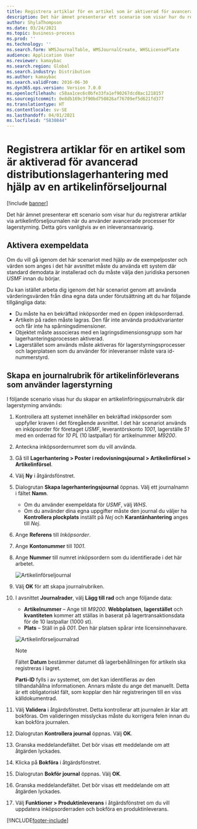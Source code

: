 ```yaml
---
title: Registrera artiklar för en artikel som är aktiverad för avancerad distributionslagerhantering med hjälp av en artikelinförseljournal
description: Det här ämnet presenterar ett scenario som visar hur du registrerar artiklar via artikelinförseljournalen när du använder avancerade processer för lagerstyrning.
author: ShylaThompson
ms.date: 03/24/2021
ms.topic: business-process
ms.prod: ''
ms.technology: ''
ms.search.form: WMSJournalTable, WMSJournalCreate, WHSLicensePlate
audience: Application User
ms.reviewer: kamaybac
ms.search.region: Global
ms.search.industry: Distribution
ms.author: kamaybac
ms.search.validFrom: 2016-06-30
ms.dyn365.ops.version: Version 7.0.0
ms.openlocfilehash: c58aa1cec6c0bfe33fa1ef90267dcd8ac1218157
ms.sourcegitcommit: 0e8db169c3f90bd750826af76709ef5d621fd377
ms.translationtype: HT
ms.contentlocale: sv-SE
ms.lasthandoff: 04/01/2021
ms.locfileid: "5830844"
---
```

# <a name="register-items-for-an-advanced-warehousing-enabled-item-using-an-item-arrival-journal"></a>Registrera artiklar för en artikel som är aktiverad för avancerad distributionslagerhantering med hjälp av en artikelinförseljournal

[!include [banner](../../includes/banner.md)]

Det här ämnet presenterar ett scenario som visar hur du registrerar artiklar via artikelinförseljournalen när du använder avancerade processer för lagerstyrning. Detta görs vanligtvis av en inleveransansvarig.

## <a name="enable-sample-data"></a>Aktivera exempeldata

Om du vill gå igenom det här scenariot med hjälp av de exempelposter och värden som anges i det här avsnittet måste du använda ett system där standard demodata är installerad och du måste välja den juridiska personen *USMF* innan du börjar.

Du kan istället arbeta dig igenom det här scenariot genom att använda värderingsvärden från dina egna data under förutsättning att du har följande tillgängliga data:

- Du måste ha en bekräftad inköpsorder med en öppen inköpsorderrad.
- Artikeln på raden måste lagras. Den får inte använda produktvarianter och får inte ha spårningsdimensioner.
- Objektet måste associeras med en lagringsdimensionsgrupp som har lagerhanteringsprocessen aktiverad.
- Lagerstället som används måste aktiveras för lagerstyrningsprocesser och lagerplatsen som du använder för inleveranser måste vara id-nummerstyrd.

## <a name="create-an-item-arrival-journal-header-that-uses-warehouse-management"></a>Skapa en journalrubrik för artikelinförleverans som använder lagerstyrning

I följande scenario visas hur du skapar en artikelinföringsjournalrubrik där lagerstyrning används:

1. Kontrollera att systemet innehåller en bekräftad inköpsorder som uppfyller kraven i det föregående avsnittet. I det här scenariot används en inköpsorder för företaget *USMF*, leverantörskonto *1001*, lagerställe *51* med en orderrad för *10 PL* (10 lastpallar) för artikelnummer *M9200*.
1. Anteckna inköpsordernumret som du vill använda.
1. Gå till **Lagerhantering \> Poster i redovisningsjournal \> Artikelinförsel \> Artikelinförsel**.
1. Välj **Ny** i åtgärdsfönstret.
1. Dialogrutan **Skapa lagerhanteringsjournal** öppnas. Välj ett journalnamn i fältet **Namn**.
    - Om du använder exempeldata för *USMF*, välj *WHS*.
    - Om du använder dina egna uppgifter måste den journal du väljer ha **Kontrollera plockplats** inställt på *Nej* och **Karantänhantering** anges till *Nej*.
1. Ange **Referens** till *Inköpsorder*.
1. Ange **Kontonummer** till *1001*.
1. Ange **Nummer** till numret inköpsordern som du identifierade i det här arbetet.

    ![Artikelinförseljournal](../media/item-arrival-journal-header.png "Artikelinförseljournal")

1. Välj **OK** för att skapa journalrubriken.
1. I avsnittet **Journalrader**, välj **Lägg till rad** och ange följande data:
    - **Artikelnummer** – Ange till *M9200*. **Webbplatsen**, **lagerstället** och **kvantiteten** kommer att ställas in baserat på lagertransaktionsdata för de 10 lastpallar (1000 st).
    - **Plats** – Ställ in på *001*. Den här platsen spårar inte licensinnehavare.

    ![Artikelinförseljournalrad](../media/item-arrival-journal-line.png "Artikelinförseljournalrad")

    > [!NOTE]
    > Fältet **Datum** bestämmer datumet då lagerbehållningen för artikeln ska registreras i lagret.  
    >
    > **Parti-ID** fylls i av systemet, om det kan identifieras av den tillhandahållna informationen. Annars måste du ange det manuellt. Detta är ett obligatoriskt fält, som kopplar den här registreringen till en viss källdokumentrad.  

1. Välj **Validera** i åtgärdsfönstret. Detta kontrollerar att journalen är klar att bokföras. Om valideringen misslyckas måste du korrigera felen innan du kan bokföra journalen.  
1. Dialogrutan **Kontrollera journal** öppnas. Välj **OK**.
1. Granska meddelandefältet. Det bör visas ett meddelande om att åtgärden lyckades.  
1. Klicka på **Bokföra** i åtgärdsfönstret.
1. Dialogrutan **Bokför journal** öppnas. Välj **OK**.
1. Granska meddelandefältet. Det bör visas ett meddelande om att åtgärden lyckades.
1. Välj **Funktioner > Produktinleverans** i åtgärdsfönstret om du vill uppdatera inköpsorderraden och bokföra en produktinleverans.


[!INCLUDE[footer-include](../../../includes/footer-banner.md)]
